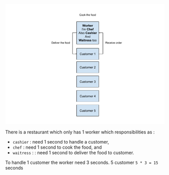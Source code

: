 ![restaurant_illustration_without_concurrency](https://github.com/harryosmar/go-playground/blob/master/resources/restaurant_illustration_without_concurrency.png)

There is a restaurant which only has 1 worker which responsibilities as : 
- `cashier` : need 1 second to handle a customer, 
- `chef` : need 1 second to cook the food, and 
- `waitress` : : need 1 second to deliver the food to customer. 

To handle 1 customer the worker need 3 seconds. 5 customer `5 * 3 = 15` seconds